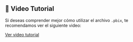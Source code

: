 ## 🎥 Video Tutorial

Si deseas comprender mejor cómo utilizar el archivo `.pbix`, te recomendamos ver el siguiente video:

[Ver video tutorial](https://drive.google.com/file/d/1eis0JhkK311IkSviEGWf06UH_A2HWrCI/view?usp=drive_link)
